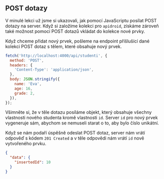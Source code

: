 ## POST dotazy

V minulé lekci už jsme si ukazovali, jak pomocí JavaScriptu posílat POST dotazy na server. Když si založíme kolekci pro `apidroid`, získáme zároveň také možnost pomocí POST dotazů vkládat do kolekce nové prvky.

Když chceme přidat nový prvek, pošleme na endpoint příšlušící dané kolekci POST dotaz s tělem, které obsahuje nový prvek.

```js
fetch('http://localhost:4000/api/studenti', {
  method: 'POST',
  headers: {
    'Content-Type': 'application/json',
  },
  body: JSON.stringify({
    name: 'Eva',
    age: 16,
    grade: 2,
  }),
});
```

Všimněte si, že v těle dotazu posíláme objekt, který obsahuje všechny vlastnosti nového studenta kromě vlastnosti `id`. Server `id` pro nový prvek vygeneruje sám, abychom se nemuseli starat o to, aby bylo číslo unikátní.

Když se nám podaří úspěšně odeslat POST dotaz, server nám vrátí odpověď s kódem `201 Created` a v těle odpovědi nám vrátí `id` nově vytvořeného prvku.

```json
{
  "data": {
    "insertedId": 10
  }
}
```
